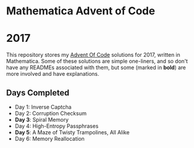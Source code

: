 # Mathematica Advent of Code
# 2017

This repository stores my [Advent Of Code](http:http://adventofcode.com/2017/) solutions for 2017, written in Mathematica.  Some of these solutions are simple one-liners, and so don't have any READMEs associated with them, but some (marked in **bold**) are more involved and have explanations.

## Days Completed

* Day 1: Inverse Captcha
* Day 2: Corruption Checksum
* **Day 3**: Spiral Memory
* Day 4: High-Entropy Passphrases
* **Day 5**: A Maze of Twisty Trampolines, All Alike
* Day 6: Memory Reallocation
